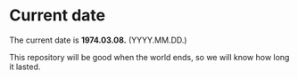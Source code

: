 # Current date

The current date is **1974.03.08.** (YYYY.MM.DD.)

This repository will be good when the world ends, so we will know how long it lasted.